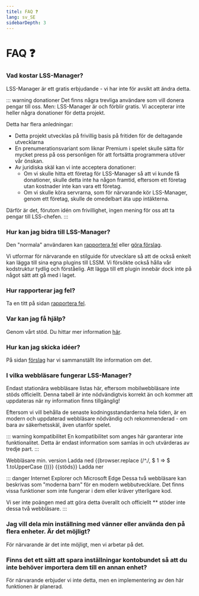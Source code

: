 ```yaml
---
titel: FAQ ❓
lang: sv_SE
sidebarDepth: 3
---
```


# FAQ ❓

### Vad kostar LSS-Manager?
LSS-Manager är ett gratis erbjudande - vi har inte för avsikt att ändra detta.

::: warning donationer
Det finns några trevliga användare som vill donera pengar till oss. Men: LSS-Manager är och förblir gratis. Vi accepterar inte heller några donationer för detta projekt.

Detta har flera anledningar:

* Detta projekt utvecklas på frivillig basis på fritiden för de deltagande utvecklarna
* En prenumerationsvariant som liknar Premium i spelet skulle sätta för mycket press på oss personligen för att fortsätta programmera utöver vår önskan.
* Av juridiska skäl kan vi inte acceptera donationer:
    * Om vi ​​skulle hitta ett företag för LSS-Manager så att vi kunde få donationer, skulle detta inte ha någon framtid, eftersom ett företag utan kostnader inte kan vara ett företag.
    * Om vi ​​skulle köra servrarna, som för närvarande kör LSS-Manager, genom ett företag, skulle de omedelbart äta upp intäkterna.

Därför är det, förutom idén om frivillighet, ingen mening för oss att ta pengar till LSS-chefen.
:::

### Hur kan jag bidra till LSS-Manager?
Den "normala" användaren kan [rapportera fel][error] eller [göra förslag][suggestions].

Vi utformar för närvarande en stilguide för utvecklare så att de också enkelt kan lägga till sina egna plugins till LSSM. Vi försökte också hålla vår kodstruktur tydlig och förståelig. Att lägga till ett plugin innebär dock inte på något sätt att gå med i laget.

### Hur rapporterar jag fel?
Ta en titt på sidan [rapportera fel][error].

### Var kan jag få hjälp?
Genom vårt stöd. Du hittar mer information [här][support].

### Hur kan jag skicka idéer?
På sidan [förslag][suggestions] har vi sammanställt lite information om det.

### I vilka webbläsare fungerar LSS-Manager?
Endast stationära webbläsare listas här, eftersom mobilwebbläsare inte stöds officiellt.
Denna tabell är inte nödvändigtvis korrekt än och kommer att uppdateras när ny information finns tillgänglig!

Eftersom vi vill behålla de senaste kodningsstandarderna hela tiden, är en modern och uppdaterad webbläsare nödvändig och rekommenderad - om bara av säkerhetsskäl, även utanför spelet.

::: warning kompatibilitet
En kompatibilitet som anges här garanterar inte funktionalitet. Detta är endast information som samlas in och utvärderas av tredje part.
:::

<tabell>
<huvud>
    <tr>
        <th>Webbläsare</th>
        <th>min. version</th>
        <th>Ladda ned</th>
    </tr>
</thead>
<tbody>
    <tr v-for = "({stöds, ladda ner}, webbläsare) i $ themeConfig.variables.browsers">
        <td> {{browser.replace (/^./, $ 1 => $ 1.toUpperCase ())}} </td>
        <td> {{stöds}} </td>
        <td> <a :href="download" target="_blank"> Ladda ner </a> </td>
    </tr>
</tbody>
</table>

::: danger Internet Explorer och Microsoft Edge
Dessa två webbläsare kan beskrivas som "moderna barn" för en modern webbutvecklare. Det finns vissa funktioner som inte fungerar i dem eller kräver ytterligare kod.

Vi ser inte poängen med att göra detta överallt och officiellt ** stöder inte dessa två webbläsare.
:::

### Jag vill dela min inställning med vänner eller använda den på flera enheter. Är det möjligt?
För närvarande är det inte möjligt, men vi arbetar på det.

### Finns det ett sätt att spara inställningar kontobundet så att du inte behöver importera dem till en annan enhet?
För närvarande erbjuder vi inte detta, men en implementering av den här funktionen är planerad.


[support]: support.md
[error]: error_report.md
[suggestions]: suggestions.md